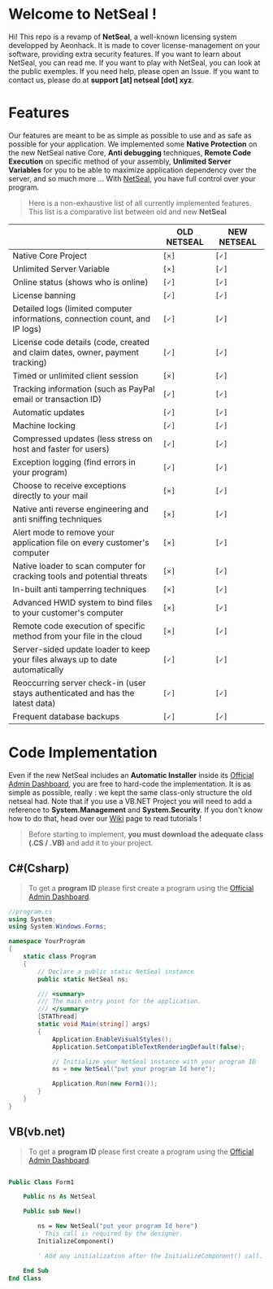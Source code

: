 # Welcome to NetSeal !

Hi! This repo is a revamp of **NetSeal**, a well-known licensing system developped by Aeonhack. It is made to cover license-management on your software, providing extra security features. If you want to learn about NetSeal, you can read me. If you want to play with NetSeal, you can look at the public exemples. If you need help, please open an Issue. If you want to contact us, please do at **support [at] netseal [dot] xyz**.

# Features

Our features are meant to be as simple as possible to use and as safe as possible for your application. We implemented some **Native Protection** on the new NetSeal native Core, **Anti debugging** techniques, **Remote Code Execution** on specific method of your assembly, **Unlimited Server Variables** for you to be able to maximize application dependency over the server, and so much more ... With [NetSeal](https://netseal.xyz/), you have full control over your program.

> Here is a non-exhaustive list of all currently implemented features. 
> This list is a comparative list between old and new **NetSeal**


|                |OLD NETSEAL                          |NEW NETSEAL                         |
|----------------|-------------------------------|-----------------------------|
|Native Core Project                |`[✕]`           |`[✓]`          |
|Unlimited Server Variable          |`[✕]`           |`[✓]`            |
|Online status (shows who is online)          |`[✓]`           |`[✓]`            |
|License banning          |`[✓]`           |`[✓]`            |
|Detailed logs (limited computer informations, connection count, and IP logs)          |`[✓]`           |`[✓]`            |
|License code details (code, created and claim dates, owner, payment tracking)          |`[✓]`           |`[✓]`            |
|Timed or unlimited client session          |`[✕]`           |`[✓]`            |
|Tracking information (such as PayPal email or transaction ID) |`[✓]`           |`[✓]`            |
|Automatic updates                |`[✓]`           |`[✓]`            |
|Machine locking               |`[✓]`           |`[✓]`            |
|Compressed updates (less stress on host and faster for users)                |`[✓]`           |`[✓]`            |
|Exception logging (find errors in your program)                |`[✓]`           |`[✓]`            |
|Choose to receive exceptions directly to your mail                |`[✕]`           |`[✓]`            |
|Native anti reverse engineering and anti sniffing techniques                |`[✕]`           |`[✓]`            |
|Alert mode to remove your application file on every customer's computer                |`[✕]`           |`[✓]`            |
|Native loader to scan computer for cracking tools and potential threats                |`[✕]`           |`[✓]`            |
|In-built anti tamperring techniques                 |`[✕]`           |`[✓]`            |
|Advanced HWID system to bind files to your customer's computer                |`[✕]`           |`[✓]`            |
|Remote code execution of specific method from your file in the cloud                |`[✕]`           |`[✓]`            |
|Server-sided update loader to keep your files always up to date automatically                |`[✓]`           |`[✓]`            |
|Reoccurring server check-in (user stays authenticated and has the latest data)                |`[✓]`           |`[✓]`            |
|Frequent database backups                |`[✓]`           |`[✓]`            |

# Code Implementation

Even if the new NetSeal includes an **Automatic Installer** inside its [Official Admin Dashboard](), you are free to hard-code the implementation. It is as simple as possible, really : we kept the same class-only structure the old netseal had. Note that if you use a VB.NET Project you will need to add a reference to **System.Management** and **System.Security**. If you don't know how to do that, head over our [Wiki]() page to read tutorials !


> Before starting to implement, **you must download the adequate class (.CS / .VB)** and add it to your project.

## C#(Csharp)

> To get a **program ID** please first create a program using the [Official Admin Dashboard]().


```csharp
//program.cs
using System;
using System.Windows.Forms;

namespace YourProgram
{
    static class Program
    {
        // Declare a public static NetSeal instance
        public static NetSeal ns;

        /// <summary>
        /// The main entry point for the application.
        /// </summary>
        [STAThread]
        static void Main(string[] args)
        {
            Application.EnableVisualStyles();
            Application.SetCompatibleTextRenderingDefault(false);

            // Initialize your NetSeal instance with your program ID
            ns = new NetSeal("put your program Id here");

            Application.Run(new Form1());
        }
    }
}

```

## VB(vb.net)

> To get a **program ID** please first create a program using the [Official Admin Dashboard]().


```vb

Public Class Form1

    Public ns As NetSeal

    Public sub New()

        ns = New NetSeal("put your program Id here")
        ' This call is required by the designer.
        InitializeComponent()

        ' Add any initialization after the InitializeComponent() call.

    End Sub
End Class

```
